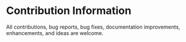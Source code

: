# Contribution Information
All contributions, bug reports, bug fixes, documentation improvements, enhancements, and ideas are welcome.
